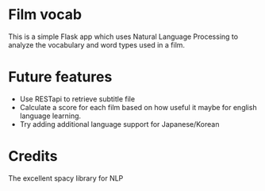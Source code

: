 # Film vocab

This is a simple Flask app which uses Natural Language Processing to analyze the vocabulary and word types used in a film.

# Future features
* Use RESTapi to retrieve subtitle file
* Calculate a score for each film based on how useful it maybe for english language learning.
* Try adding additional language support for Japanese/Korean

# Credits

The excellent spacy library for NLP
